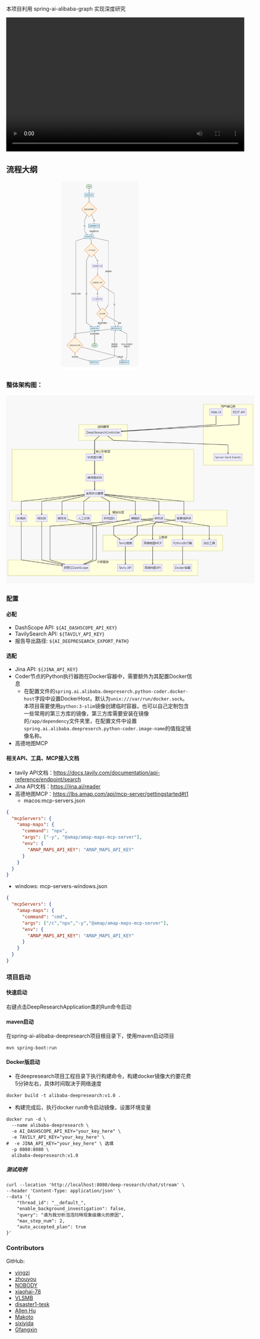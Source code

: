 本项目利用 spring-ai-alibaba-graph 实现深度研究

<video width="640" height="360" controls>
  <source src="../docs/video/deepresearh-display.mp4" type="video/mp4">
</video>

## 流程大纲

<p align="center">
    <img src="../docs/imgs/202506052122988.png" alt="architecture" style="max-width: 740px; height: 508px" /> 
</p>

### 整体架构图：

<p align="center">
    <img src="../docs/imgs/202506052123329.png" alt="architecture" style="max-width: 740px; height: 508px" /> 
</p>

### 配置

#### 必配
- DashScope API: `${AI_DASHSCOPE_API_KEY}`
- TavilySearch API: `${TAVILY_API_KEY}`
- 报告导出路径: `${AI_DEEPRESEARCH_EXPORT_PATH}`

#### 选配
- Jina API: `${JINA_API_KEY}`
- Coder节点的Python执行器跑在Docker容器中，需要额外为其配置Docker信息
  - 在配置文件的`spring.ai.alibaba.deepreserch.python-coder.docker-host`字段中设置DockerHost，默认为`unix:///var/run/docker.sock`。
  本项目需要使用`python:3-slim`镜像创建临时容器，也可以自己定制包含一些常用的第三方库的镜像，第三方库需要安装在镜像的`/app/dependency`文件夹里，在配置文件中设置`spring.ai.alibaba.deepreserch.python-coder.image-name`的值指定镜像名称。
- 高德地图MCP
#### 相关API、工具、MCP接入文档
- tavily API文档：https://docs.tavily.com/documentation/api-reference/endpoint/search
- Jina API文档：https://jina.ai/reader
- 高德地图MCP：https://lbs.amap.com/api/mcp-server/gettingstarted#t1
  - macos:mcp-servers.json
```json
{
  "mcpServers": {
    "amap-maps": {
      "command": "npx",
      "args": ["-y", "@amap/amap-maps-mcp-server"],
      "env": {
        "AMAP_MAPS_API_KEY": "AMAP_MAPS_API_KEY"
      }
    }
  }
}
```
  - windows: mcp-servers-windows.json
```json
{
  "mcpServers": {
    "amap-maps": {
      "command": "cmd",
      "args": ["/c","npx","-y","@amap/amap-maps-mcp-server"],
      "env": {
        "AMAP_MAPS_API_KEY": "AMAP_MAPS_API_KEY"
      }
    }
  }
}
```

### 项目启动
#### 快速启动
右键点击DeepResearchApplication类的Run命令启动

#### maven启动
在spring-ai-alibaba-deepresearch项目根目录下，使用maven启动项目
```angular2html
mvn spring-boot:run
```


#### Docker版启动
- 在deepresearch项目工程目录下执行构建命令，构建docker镜像大约要花费5分钟左右，具体时间取决于网络速度
```shell
docker build -t alibaba-deepresearch:v1.0 . 
```
- 构建完成后，执行docker run命令启动镜像，设置环境变量
```shell
docker run -d \
  --name alibaba-deepresearch \
  -e AI_DASHSCOPE_API_KEY="your_key_here" \
  -e TAVILY_API_KEY="your_key_here" \
#  -e JINA_API_KEY="your_key_here" \ 选填
  -p 8080:8080 \
  alibaba-deepresearch:v1.0
```

##### 测试用例
```curl
curl --location 'http://localhost:8080/deep-research/chat/stream' \
--header 'Content-Type: application/json' \
--data '{
    "thread_id": "__default_",
    "enable_background_investigation": false,
    "query": "请为我分析泡泡玛特现象级爆火的原因",
    "max_step_num": 2,
    "auto_accepted_plan": true
}'
```


### Contributors

GitHub:
- [yingzi](https://github.com/GTyingzi)
- [zhouyou](https://github.com/zhouyou9505)
- [NOBODY](https://github.com/SCMRCORE)
- [xiaohai-78](https://github.com/xiaohai-78)
- [VLSMB](https://github.com/VLSMB)
- [disaster1-tesk](https://github.com/disaster1-tesk)
- [Allen Hu](https://github.com/big-mouth-cn)
- [Makoto](https://github.com/zxuexingzhijie)
- [sixiyida](https://github.com/sixiyida)
- [Gfangxin](https://github.com/Gfangxin)
